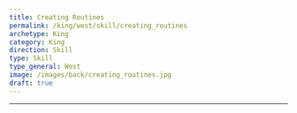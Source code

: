 ```yaml
---
title: Creating Routines
permalink: /king/west/skill/creating_routines
archetype: King
category: King
direction: Skill
type: Skill
type_general: West
image: /images/back/creating_routines.jpg
draft: true
---
```


---
